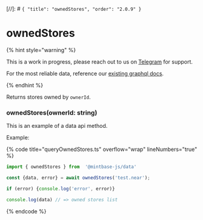 [//]: # `{ "title": "ownedStores", "order": "2.0.9" }`
# ownedStores


{% hint style="warning" %}

This is a work in progress, please reach out to us on [Telegram](https://t.me/mintdev) for support.

For the most reliable data, reference our [existing graphql docs](https://docs.mintbase.io/dev/read-data/mintbase-graph).

{% endhint %}




Returns stores owned by `ownerId`.



### ownedStores(ownerId: string)



This is an example of a data api method.




Example:



{% code title="queryOwnedStores.ts" overflow="wrap" lineNumbers="true" %}

```typescript
import { ownedStores } from  '@mintbase-js/data'

const {data, error} = await ownedStores('test.near');

if (error) {console.log('error', error)}

console.log(data) // => owned stores list

```

{% endcode %}